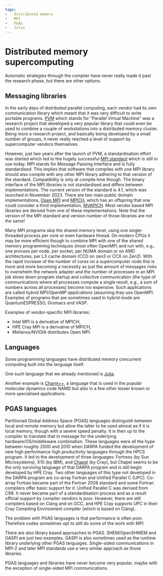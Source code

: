 ```yaml
---
tags:
-   distributed memory
-   MPI
-   PGAS
-   Julia
---
```


# Distributed memory supercomputing

Automatic strategies through the compiler have never really made it past
the research phase, but there are other options.


## Messaging libraries

In the early days of distributed parallel computing, each vendor had its own
communication library which meant that it was very difficult to write portable
programs. 
[PVM](https://www.cs.cmu.edu/Groups/pvm.html) which stands for "Parallel Virtual Machine"
was a research project that developed a very popular library that could even be used to
combine a couple of workstations into a distributed memory cluster. 
Being more a research project, and basically being developed by a small number of groups,
it never really reached a level of support by supercomputer vendors themselves.

However, just two years after the launch of PVM, a standardisation effort was started
which led to the hugely successful [MPI standard](https://www.mpi-forum.org/) 
which is still in use today. 
MPI stands for Message Passing Interface
and is fully standardised. This implies that software that compiles with one MPI library
should also compile with any other MPI library adhering to that version of the standard.
Compatibility is only at compile time though. The binary interface of the MPI libraries is
not standardised and differs between implementations. 
The current version of the standard is 4.1, which was launched in November 2023.
There are two main public domain implementations, [Open MPI](https://www.open-mpi.org/)
and [MPICH](https://www.mpich.org), 
which has an offspring that one could consider a third implementation,
[MVAPICH](https://mvapich.cse.ohio-state.edu/).
Most vendor based MPI libraries are derived from one of these implementations.
Note that the version of the MPI standard and version number of those libraries are not the same!

Many MPI programs skip the shared memory level, using one single-threaded process per
core or even hardware thread. On modern CPUs it may be more efficient though to combine
MPI with one of the shared memory programming techniques (most often OpenMP) and run with, 
e.g., one process per node, per socket, per NUMA domain or on AMD architectures, per L3 cache 
domain (CCD on zen3 or CCX on Zen2). 
With the rapid increase of the number of cores on a supercomputer node this is more and more
becoming a necessity as just the amount of messages risks to overwhelm the network adapter
and the number of processes in an MPI job slows down program startup and collective communication
(the type of communications where all processes compute a single result, e.g., a sum of numbers
across all processes) become too expensive.
Such applications are called *hybrid MPI/OpenMP applications* (assuming they use OpenMP).
Examples of programs that are sometimes used in hybrid mode are QuantumESPRESSO, Gromacs and VASP.

Examples of vendor-specific MPI libraries:

-   Intel MPI is a derivative of MPICH,
-   HPE Cray MPI is a derivative of MPICH,
-   Mellanox/NVIDIA distributes Open MPI.


## Languages

Some programming languages have distributed memory concurrent computing built into the language
itself. 

One such language that we already mentioned is [Julia](https://julialang.org/). 

Another example is 
[Charm++](https://charmplusplus.org/), a language that is used in the popular molecular dynamics
code NAMD but also in a few other lesser known or more specialised applications. 


## PGAS languages

Partitionad Global Address Space (PGAS) languages distinguish between local and remote memory
but allow the latter to be used almost as if it is local memory, though with a severe speed penalty.
It is then up to the compiler to translate that in message for the underlying hardware/OS/middleware
combination.
These languages were all the hype between roughly 2000 and 2010 when DARPA funded the development 
of new high performance high productivity languages through the HPCS program. 
It led to the development of three languages: Fortress (by Sun Microsystems), X10 (by IBM),
and [Chapel](https://chapel-lang.org/) (by Cray), but Chapel seems to be the only surviving
language of that DARPA program and is 
still begin developed by HPE Cray. 
Two other languages of this type not developed in the DARPA program are co-array Fortran and
Unified Parallel C (UPC). Co-array Fortran became part of the Fortran 2008 standard and some Fortran
compilers offer basic support for it. Unified Parallel C was derived from C99. It never became
part of a standardisation process and as a result official support by compiler vendors is poor. 
However, there are still compilers based on Clang and on GCC, and HPE Cray supports UPC
in their Cray Compiling Environment compiler (which is based on Clang).

The problem with PGAS languages is that performance is often poor. Therefore codes sometimes
opt to still do some of the work with MPI.

There are also library based approaches to PGAS. SHEM/OpenSHMEM and GASPI are just two examples.
GASPI is also sometimes used as the runtime library underlying other PGAS languages. 
Single-sided communications in MPI-2 and later MPI standards use a very similar approach as those
libraries.

PGAS languages and libraries have never become very popular, maybe with the exception of single-sided 
MPI communications.
